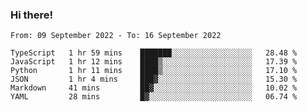 ### Hi there!

<!--START_SECTION:waka-->

```text
From: 09 September 2022 - To: 16 September 2022

TypeScript   1 hr 59 mins    ███████░░░░░░░░░░░░░░░░░░   28.48 %
JavaScript   1 hr 12 mins    ████▒░░░░░░░░░░░░░░░░░░░░   17.39 %
Python       1 hr 11 mins    ████▒░░░░░░░░░░░░░░░░░░░░   17.10 %
JSON         1 hr 4 mins     ███▓░░░░░░░░░░░░░░░░░░░░░   15.30 %
Markdown     41 mins         ██▓░░░░░░░░░░░░░░░░░░░░░░   10.02 %
YAML         28 mins         █▓░░░░░░░░░░░░░░░░░░░░░░░   06.74 %
```

<!--END_SECTION:waka-->
